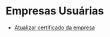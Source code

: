 # Empresas Usuárias

 - [Atualizar certificado da empresa](/cadastro/empresa_usuaria_certificado.md)
